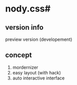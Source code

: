 # nody.css#

## version info # 
preview version (developement)

## concept #
1. mordernizer 
2. easy layout (with hack)
3. auto interactive interface